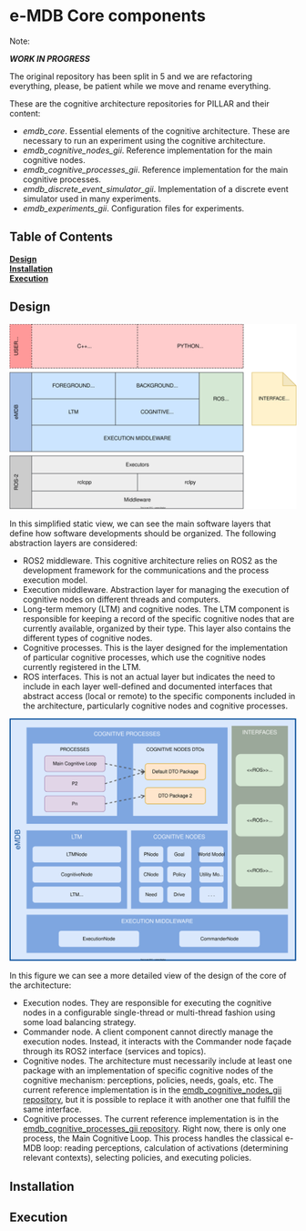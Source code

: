 # e-MDB Core components

Note:

***WORK IN PROGRESS***

The original repository has been split in 5 and we are refactoring everything, please, be patient while we move and rename everything.

These are the cognitive architecture repositories for PILLAR and their content:

- _emdb_core_. Essential elements of the cognitive architecture. These are necessary to run an experiment using the cognitive architecture.
- _emdb_cognitive_nodes_gii_. Reference implementation for the main cognitive nodes.
- _emdb_cognitive_processes_gii_. Reference implementation for the main cognitive processes.
- _emdb_discrete_event_simulator_gii_. Implementation of a discrete event simulator used in many experiments.
- _emdb_experiments_gii_. Configuration files for experiments.

## Table of Contents

**[Design](#design)**<br>
**[Installation](#installation)**<br>
**[Execution](#execution)**<br>

## Design

![layered_cognitive_architecture_view](assets/emdb_layered_architecture_01.svg)

In this simplified static view, we can see the main software layers that define how software developments should be organized. The following abstraction layers are considered:

- ROS2 middleware. This cognitive architecture relies on ROS2 as the development framework for the communications and the process execution model.
- Execution middleware. Abstraction layer for managing the execution of cognitive nodes on different threads and computers.
- Long-term memory (LTM) and cognitive nodes. The LTM component is responsible for keeping a record of the specific cognitive nodes that are currently available, organized by their type. This layer also contains the different types of cognitive nodes.
- Cognitive processes. This is the layer designed for the implementation of particular cognitive processes, which use the cognitive nodes currently registered in the LTM.
- ROS interfaces. This is not an actual layer but indicates the need to include in each layer well-defined and documented interfaces that abstract access (local or remote) to the specific components included in the architecture, particularly cognitive nodes and cognitive processes.

![layered_cognitive_architecture_view](assets/emdb_layered_architecture_02.svg)

In this figure we can see a more detailed view of the design of the core of the architecture:

- Execution nodes. They are responsible for executing the cognitive nodes in a configurable single-thread or multi-thread fashion using some load balancing strategy.
- Commander node. A client component cannot directly manage the execution nodes. Instead, it interacts with the Commander node façade through its ROS2 interface (services and topics).
- Cognitive nodes. The architecture must necessarily include at least one package with an implementation of specific cognitive nodes of the cognitive mechanism: perceptions, policies, needs, goals, etc. The current reference implementation is in the [emdb_cognitive_nodes_gii repository](https://github.com/GII/emdb_cognitive_nodes_gii), but it is possible to replace it with another one that fulfill the same interface.
- Cognitive processes. The current reference implementation is in the [emdb_cognitive_processes_gii repository](https://github.com/GII/emdb_cognitive_processes_gii). Right now, there is only one process, the Main Cognitive Loop. This process handles the classical e-MDB loop: reading perceptions, calculation of activations (determining relevant contexts), selecting policies, and executing policies.

## Installation

## Execution
